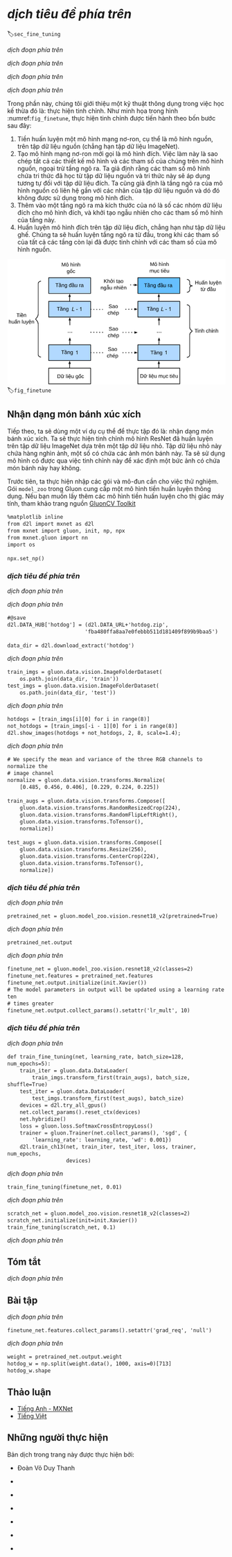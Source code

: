 <!-- ===================== Bắt đầu dịch Phần 1 ==================== -->
<!-- ========================================= REVISE PHẦN 1 - BẮT ĐẦU =================================== -->

<!--
# Fine-Tuning
-->

# *dịch tiêu đề phía trên*
:label:`sec_fine_tuning`


<!--
In earlier chapters, we discussed how to train models on the Fashion-MNIST training dataset, which only has 60,000 images.
We also described ImageNet, the most widely used large-scale image dataset in the academic world, with more than 10 million images and objects of over 1000 categories.
However, the size of datasets that we often deal with is usually larger than the first, but smaller than the second.
-->

*dịch đoạn phía trên*


<!--
Assume we want to identify different kinds of chairs in images and then push the purchase link to the user.
One possible method is to first find a hundred common chairs, take one thousand different images with different angles for each chair, and then train a classification model on the collected image dataset.
Although this dataset may be larger than Fashion-MNIST, the number of examples is still less than one tenth of ImageNet.
This may result in the overfitting of the complicated model applicable to ImageNet on this dataset.
At the same time, because of the limited amount of data, the accuracy of the final trained model may not meet the practical requirements.
-->

*dịch đoạn phía trên*


<!--
In order to deal with the above problems, an obvious solution is to collect more data.
However, collecting and labeling data can consume a lot of time and money.
For example, in order to collect the ImageNet datasets, researchers have spent millions of dollars of research funding.
Although, recently, data collection costs have dropped significantly, the costs still cannot be ignored.
-->

*dịch đoạn phía trên*


<!--
Another solution is to apply transfer learning to migrate the knowledge learned from the source dataset to the target dataset.
For example, although the images in ImageNet are mostly unrelated to chairs, 
models trained on this dataset can extract more general image features that can help identify edges, textures, shapes, and object composition.
These similar features may be equally effective for recognizing a chair.
-->

*dịch đoạn phía trên*

<!-- ===================== Kết thúc dịch Phần 1 ===================== -->

<!-- ===================== Bắt đầu dịch Phần 2 ===================== -->


<!--
In this section, we introduce a common technique in transfer learning: fine tuning. 
As shown in :numref:`fig_finetune`, fine tuning consists of the following four steps:
-->

Trong phần này, chúng tôi giới thiệu một kỹ thuật thông dụng trong việc học kế thừa đó là: thực hiện tinh chỉnh.
Như minh họa trong hình :numref:`fig_finetune`, thực hiện tinh chỉnh được tiến hành theo bốn bước sau đây:

<!--
1. Pre-train a neural network model, i.e., the source model, on a source dataset (e.g., the ImageNet dataset).
2. Create a new neural network model, i.e., the target model. 
This replicates all model designs and their parameters on the source model, except the output layer.
We assume that these model parameters contain the knowledge learned from the source dataset and this knowledge will be equally applicable to the target dataset. 
We also assume that the output layer of the source model is closely related to the labels of the source dataset and is therefore not used in the target model.
3. Add an output layer whose output size is the number of target dataset categories to the target model, and randomly initialize the model parameters of this layer.
4. Train the target model on a target dataset, such as a chair dataset. 
We will train the output layer from scratch, while the parameters of all remaining layers are fine-tuned based on the parameters of the source model.
-->

1. Tiền huấn luyện một mô hình mạng nơ-ron, cụ thể là mô hình nguồn, trên tập dữ liệu nguồn (chẳng hạn tập dữ liệu ImageNet).
2. Tạo mô hình mạng nơ-ron mới gọi là mô hình đích.
Việc làm này là sao chép tất cả các thiết kế mô hình và các tham số của chúng trên mô hình nguồn, ngoại trừ tầng ngõ ra.
Ta giả định rằng các tham số mô hình chứa tri thức đã học từ tập dữ liệu nguồn và tri thức này sẽ áp dụng tương tự đối với tập dữ liệu đích.
Ta cũng giả định là tầng ngõ ra của mô hình nguồn có liên hệ gần với các nhãn của tập dữ liệu nguồn và dó đó không được sử dụng trong mô hình đích.
3. Thêm vào một tầng ngõ ra mà kích thước của nó là số các nhóm dữ liệu đích cho mô hình đích, và khởi tạo ngẫu nhiên cho các tham số mô hình của tầng này.
4. Huấn luyện mô hình đích trên tập dữ liệu đích, chẳng hạn như tập dữ liệu ghế.
Chúng ta sẽ huấn luyện tầng ngõ ra từ đầu, trong khi các tham số của tất cả các tầng còn lại đã được tinh chỉnh với các tham số của mô hình nguồn.

<!--
![Fine tuning.](../img/finetune.svg)
-->

![Thực hiện tinh chỉnh](../img/finetune.svg)
:label:`fig_finetune`



<!--
## Hot Dog Recognition
-->

## Nhận dạng món bánh xúc xích


<!--
Next, we will use a specific example for practice: hot dog recognition.
We will fine-tune the ResNet model trained on the ImageNet dataset based on a small dataset.
This small dataset contains thousands of images, some of which contain hot dogs.
We will use the model obtained by fine tuning to identify whether an image contains a hot dog.
-->

Tiếp theo, ta sẽ dùng một ví dụ cụ thể để thực tập đó là: nhận dạng món bánh xúc xích.
Ta sẽ thực hiện tinh chỉnh mô hình ResNet đã huấn luyện trên tập dữ liệu ImageNet dựa trên một tập dữ liệu nhỏ.
Tập dữ liệu nhỏ này chứa hàng nghìn ảnh, một số có chứa các ảnh món bánh này.
Ta sẽ sử dụng mô hình có được qua việc tinh chỉnh này để xác định một bức ảnh có chứa món bánh này hay không.

<!--
First, import the packages and modules required for the experiment.
Gluon's `model_zoo` package provides a common pre-trained model.
If you want to get more pre-trained models for computer vision, you can use the [GluonCV Toolkit](https://gluon-cv.mxnet.io).
-->

Trước tiên, ta thực hiện nhập các gói và mô-đun cần cho việc thử nghiệm.
Gói `model_zoo` trong Gluon cung cấp một mô hình tiền huấn luyện thông dụng.
Nếu bạn muốn lấy thêm các mô hình tiền huấn luyện cho thị giác máy tính, tham khảo trang nguồn [GluonCV Toolkit](https://gluon-cv.mxnet.io)

```{.python .input  n=1}
%matplotlib inline
from d2l import mxnet as d2l
from mxnet import gluon, init, np, npx
from mxnet.gluon import nn
import os

npx.set_np()
```

<!-- ===================== Kết thúc dịch Phần 2 ===================== -->

<!-- ===================== Bắt đầu dịch Phần 3 ===================== -->

<!--
### Obtaining the Dataset
-->

### *dịch tiêu đề phía trên*


<!--
The hot dog dataset we use was taken from online images and contains $1,400$ positive images containing hot dogs and the same number of negative images containing other foods.
$1,000$ images of various classes are used for training and the rest are used for testing.
-->

*dịch đoạn phía trên*


<!--
We first download the compressed dataset and get two folders `hotdog/train` and `hotdog/test`.
Both folders have `hotdog` and `not-hotdog` category subfolders, each of which has corresponding image files.
-->

*dịch đoạn phía trên*



```{.python .input  n=2}
#@save
d2l.DATA_HUB['hotdog'] = (d2l.DATA_URL+'hotdog.zip', 
                         'fba480ffa8aa7e0febbb511d181409f899b9baa5')

data_dir = d2l.download_extract('hotdog')
```


<!--
We create two `ImageFolderDataset` instances to read all the image files in the training dataset and testing dataset, respectively.
-->

*dịch đoạn phía trên*



```{.python .input  n=3}
train_imgs = gluon.data.vision.ImageFolderDataset(
    os.path.join(data_dir, 'train'))
test_imgs = gluon.data.vision.ImageFolderDataset(
    os.path.join(data_dir, 'test'))
```


<!--
The first 8 positive examples and the last 8 negative images are shown below.
As you can see, the images vary in size and aspect ratio.
-->

*dịch đoạn phía trên*



```{.python .input  n=4}
hotdogs = [train_imgs[i][0] for i in range(8)]
not_hotdogs = [train_imgs[-i - 1][0] for i in range(8)]
d2l.show_images(hotdogs + not_hotdogs, 2, 8, scale=1.4);
```


<!--
During training, we first crop a random area with random size and random aspect ratio from the image and then scale the area to an input with a height and width of 224 pixels.
During testing, we scale the height and width of images to 256 pixels, and then crop the center area with height and width of 224 pixels to use as the input.
In addition, we normalize the values of the three RGB (red, green, and blue) color channels.
The average of all values of the channel is subtracted from each value and then the result is divided by the standard deviation of all values of the channel to produce the output.
-->

*dịch đoạn phía trên*


```{.python .input  n=5}
# We specify the mean and variance of the three RGB channels to normalize the
# image channel
normalize = gluon.data.vision.transforms.Normalize(
    [0.485, 0.456, 0.406], [0.229, 0.224, 0.225])

train_augs = gluon.data.vision.transforms.Compose([
    gluon.data.vision.transforms.RandomResizedCrop(224),
    gluon.data.vision.transforms.RandomFlipLeftRight(),
    gluon.data.vision.transforms.ToTensor(),
    normalize])

test_augs = gluon.data.vision.transforms.Compose([
    gluon.data.vision.transforms.Resize(256),
    gluon.data.vision.transforms.CenterCrop(224),
    gluon.data.vision.transforms.ToTensor(),
    normalize])
```

<!-- ===================== Kết thúc dịch Phần 3 ===================== -->

<!-- ===================== Bắt đầu dịch Phần 4 ===================== -->

<!-- ========================================= REVISE PHẦN 1 - KẾT THÚC ===================================-->

<!-- ========================================= REVISE PHẦN 2 - BẮT ĐẦU ===================================-->

<!--
### Defining and Initializing the Model
-->

### *dịch tiêu đề phía trên*


<!--
We use ResNet-18, which was pre-trained on the ImageNet dataset, as the source model.
Here, we specify `pretrained=True` to automatically download and load the pre-trained model parameters.
The first time they are used, the model parameters need to be downloaded from the Internet.
-->

*dịch đoạn phía trên*



```{.python .input  n=6}
pretrained_net = gluon.model_zoo.vision.resnet18_v2(pretrained=True)
```


<!--
The pre-trained source model instance contains two member variables: `features` and `output`.
The former contains all layers of the model, except the output layer, and the latter is the output layer of the model.
The main purpose of this division is to facilitate the fine tuning of the model parameters of all layers except the output layer.
The member variable `output` of source model is given below.
As a fully connected layer, it transforms ResNet's final global average pooling layer output into 1000 class output on the ImageNet dataset.
-->

*dịch đoạn phía trên*


```{.python .input  n=7}
pretrained_net.output
```


<!--
We then build a new neural network to use as the target model.
It is defined in the same way as the pre-trained source model, but the final number of outputs is equal to the number of categories in the target dataset.
In the code below, the model parameters in the member variable `features` of the target model instance `finetune_net` are initialized to model parameters of the corresponding layer of the source model.
Because the model parameters in `features` are obtained by pre-training on the ImageNet dataset, it is good enough.
Therefore, we generally only need to use small learning rates to "fine-tune" these parameters.
In contrast, model parameters in the member variable `output` are randomly initialized and generally require a larger learning rate to learn from scratch.
Assume the learning rate in the `Trainer` instance is $\eta$ and use a learning rate of $10\eta$ to update the model parameters in the member variable `output`.
-->

*dịch đoạn phía trên*



```{.python .input  n=8}
finetune_net = gluon.model_zoo.vision.resnet18_v2(classes=2)
finetune_net.features = pretrained_net.features
finetune_net.output.initialize(init.Xavier())
# The model parameters in output will be updated using a learning rate ten
# times greater
finetune_net.output.collect_params().setattr('lr_mult', 10)
```

<!-- ===================== Kết thúc dịch Phần 4 ===================== -->

<!-- ===================== Bắt đầu dịch Phần 5 ===================== -->

<!--
### Fine Tuning the Model
-->

### *dịch tiêu đề phía trên*


<!--
We first define a training function `train_fine_tuning` that uses fine tuning so it can be called multiple times.
-->

*dịch đoạn phía trên*


```{.python .input  n=9}
def train_fine_tuning(net, learning_rate, batch_size=128, num_epochs=5):
    train_iter = gluon.data.DataLoader(
        train_imgs.transform_first(train_augs), batch_size, shuffle=True)
    test_iter = gluon.data.DataLoader(
        test_imgs.transform_first(test_augs), batch_size)
    devices = d2l.try_all_gpus()
    net.collect_params().reset_ctx(devices)
    net.hybridize()
    loss = gluon.loss.SoftmaxCrossEntropyLoss()
    trainer = gluon.Trainer(net.collect_params(), 'sgd', {
        'learning_rate': learning_rate, 'wd': 0.001})
    d2l.train_ch13(net, train_iter, test_iter, loss, trainer, num_epochs,
                   devices)
```


<!--
We set the learning rate in the `Trainer` instance to a smaller value, such as 0.01, in order to fine-tune the model parameters obtained in pretraining.
Based on the previous settings, we will train the output layer parameters of the target model from scratch using a learning rate ten times greater.
-->

*dịch đoạn phía trên*



```{.python .input  n=10}
train_fine_tuning(finetune_net, 0.01)
```


<!--
For comparison, we define an identical model, but initialize all of its model parameters to random values.
Since the entire model needs to be trained from scratch, we can use a larger learning rate.
-->

*dịch đoạn phía trên*


```{.python .input  n=12}
scratch_net = gluon.model_zoo.vision.resnet18_v2(classes=2)
scratch_net.initialize(init=init.Xavier())
train_fine_tuning(scratch_net, 0.1)
```


<!--
As you can see, the fine-tuned model tends to achieve higher precision in the same epoch because the initial values of the parameters are better.
-->

*dịch đoạn phía trên*

<!-- ===================== Kết thúc dịch Phần 5 ===================== -->

<!-- ===================== Bắt đầu dịch Phần 6 ===================== -->

## Tóm tắt

<!--
* Transfer learning migrates the knowledge learned from the source dataset to the target dataset. Fine tuning is a common technique for transfer learning.
* The target model replicates all model designs and their parameters on the source model, except the output layer, and fine-tunes these parameters based on the target dataset. In contrast, the output layer of the target model needs to be trained from scratch.
* Generally, fine tuning parameters use a smaller learning rate, while training the output layer from scratch can use a larger learning rate.
-->

*dịch đoạn phía trên*


## Bài tập

<!--
1. Keep increasing the learning rate of `finetune_net`. How does the precision of the model change?
2. Further tune the hyperparameters of `finetune_net` and `scratch_net` in the comparative experiment. Do they still have different precisions?
3. Set the parameters in `finetune_net.features` to the parameters of the source model and do not update them during training. What will happen? You can use the following code.
-->

*dịch đoạn phía trên*


```{.python .input}
finetune_net.features.collect_params().setattr('grad_req', 'null')
```


<!--
4. In fact, there is also a "hotdog" class in the `ImageNet` dataset.
Its corresponding weight parameter at the output layer can be obtained by using the following code.
How can we use this parameter?
-->

*dịch đoạn phía trên*


```{.python .input  n=13}
weight = pretrained_net.output.weight
hotdog_w = np.split(weight.data(), 1000, axis=0)[713]
hotdog_w.shape
```


<!-- ===================== Kết thúc dịch Phần 6 ===================== -->
<!-- ========================================= REVISE PHẦN 2 - KẾT THÚC ===================================-->


## Thảo luận
* [Tiếng Anh - MXNet](https://discuss.d2l.ai/t/368)
* [Tiếng Việt](https://forum.machinelearningcoban.com/c/d2l)


## Những người thực hiện
Bản dịch trong trang này được thực hiện bởi:
<!--
Tác giả của mỗi Pull Request điền tên mình và tên những người review mà bạn thấy
hữu ích vào từng phần tương ứng. Mỗi dòng một tên, bắt đầu bằng dấu `*`.

Tên đầy đủ của các reviewer có thể được tìm thấy tại https://github.com/aivivn/d2l-vn/blob/master/docs/contributors_info.md
-->

* Đoàn Võ Duy Thanh
<!-- Phần 1 -->
* 

<!-- Phần 2 -->
* 

<!-- Phần 3 -->
* 

<!-- Phần 4 -->
* 

<!-- Phần 5 -->
* 

<!-- Phần 6 -->
* 
